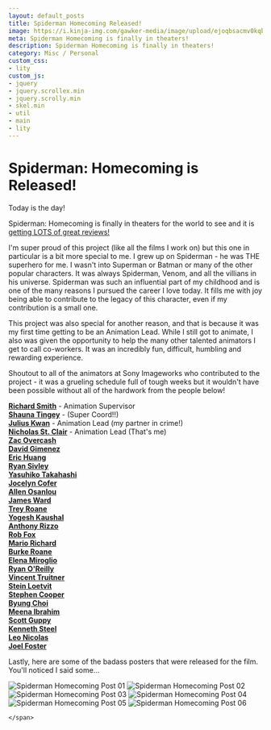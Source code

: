 ```yaml
---
layout: default_posts
title: Spiderman Homecoming Released!
image: https://i.kinja-img.com/gawker-media/image/upload/ejoqbsacmv0kqbcxk2ao.jpg
meta: Spiderman Homecoming is finally in theaters!
description: Spiderman Homecoming is finally in theaters!
category: Misc / Personal
custom_css:
- lity
custom_js:
- jquery
- jquery.scrollex.min
- jquery.scrolly.min
- skel.min
- util
- main
- lity
---
```

<h1 class="major">Spiderman: Homecoming is Released!</h1>

Today is the day! 

Spiderman: Homecoming is finally in theaters for the world to see and it is [getting LOTS of great reviews!](https://www.rottentomatoes.com/m/spider_man_homecoming)

I'm super proud of this project (like all the films I work on) but this one in particular is a bit more special to me. I grew up on Spiderman - he was THE superhero for me. I wasn't into Superman or Batman or many of the other popular characters. It was always Spiderman, Venom, and all the villians in his universe. Spiderman was such an influential part of my childhood and is one of the many reasons I pursued the career I love today. It fills me with joy being able to contribute to the legacy of this character, even if my contribution is a small one. 

This project was also special for another reason, and that is because it was my first time getting to be an Animation Lead. While I still got to animate, I also was given the opportunity to help the many other talented animators I get to call co-workers. It was an incredibly fun, difficult, humbling and rewarding experience. 

Shoutout to all of the animators at Sony Imageworks who contributed to the project - it was a grueling schedule full of tough weeks but it wouldn't have been possible without all of the hardwork from the people below! 

**[Richard Smith](http://www.imdb.com/name/nm2242449/)** - Animation Supervisor  
**[Shauna Tingey](https://ca.linkedin.com/in/shauna-tingey-12864a28)** - (Super Coord!!)  
**[Julius Kwan](http://www.imdb.com/name/nm2698861/)** - Animation Lead (my partner in crime!)  
**[Nicholas St. Clair](http://www.imdb.com/name/nm4368640/)** - Animation Lead (That's me)  
**[Zac Overcash](http://www.imdb.com/name/nm4392532/)**  
**[David Gimenez](http://www.imdb.com/name/nm4576119/)**  
**[Eric Huang](http://www.imdb.com/name/nm3513325/)**  
**[Ryan Sivley](https://vimeo.com/user11161531)**  
**[Yasuhiko Takahashi](https://www.facebook.com/yasuhiko.takahashi.1000)**  
**[Jocelyn Cofer](https://vimeo.com/jocelyncofer)**  
**[Allen Osanlou](https://vimeo.com/user18943140)**  
**[James Ward](http://www.imdb.com/name/nm4433149/)**  
**[Trey Roane](http://www.imdb.com/name/nm1627148/)**  
**[Yogesh Kaushal](http://www.imdb.com/name/nm2678995/)**  
**[Anthony Rizzo](http://www.imdb.com/name/nm2038828/)**  
**[Rob Fox](http://www.imdb.com/name/nm1757772/)**  
**[Mario Richard](http://www.imdb.com/name/nm3778554/)**  
**[Burke Roane](http://www.imdb.com/name/nm1718717/)**  
**[Elena Miroglio](http://www.imdb.com/name/nm2867295/)**  
**[Ryan O'Reilly](http://www.imdb.com/name/nm2093148/)**  
**[Vincent Truitner](http://www.imdb.com/name/nm0874165/)**  
**[Stein Loetvit](http://www.imdb.com/name/nm3140346/)**  
**[Stephen Cooper](http://www.imdb.com/name/nm0178392/)**  
**[Byung Choi](http://www.imdb.com/name/nm5426799/)**  
**[Meena Ibrahim](http://www.imdb.com/name/nm5631187/)**  
**[Scott Guppy](http://www.imdb.com/name/nm2096925/)**  
**[Kenneth Steel](http://www.imdb.com/name/nm0824435/)**  
**[Leo Nicolas](http://www.leonicanimation.com/)**  
**[Joel Foster](http://www.imdb.com/name/nm3749980/)**  

Lastly, here are some of the badass posters that were released for the film. You'll noticed I said some...
<div>
    <span class="image fit_half">
        <img src="https://i.kinja-img.com/gawker-media/image/upload/ejoqbsacmv0kqbcxk2ao.jpg" alt="Spiderman Homecoming Post 01"/>
        <img src="https://i.kinja-img.com/gawker-media/image/upload/s--92b9RKfA--/c_scale,fl_progressive,q_80,w_800/aegoqi3brrf1sjfpecog.jpg" alt="Spiderman Homecoming Post 02"/>
        <img src="https://i.kinja-img.com/gawker-media/image/upload/s--8cjM0S3H--/c_scale,fl_progressive,q_80,w_800/ffd8udzogilp2j4dtkjt.jpg" alt="Spiderman Homecoming Post 03"/>
        <img src="https://i.kinja-img.com/gawker-media/image/upload/s--k3KmQbM0--/c_scale,fl_progressive,q_80,w_800/izbxqmivpesa400fcqv7.jpg" alt="Spiderman Homecoming Post 04"/>
        <img src="http://nerdist.com/wp-content/uploads/2017/07/Spider-Man-Homecoming-Amazing-Fantasy-Exclusive-Poster-Nerdist-680x1007.jpg" alt="Spiderman Homecoming Post 05"/>
        <img src="http://www.joblo.com/posters/images/full/Spiderman-poster-6-large.jpg" alt="Spiderman Homecoming Post 06"/>
        
    </span>
</div>




